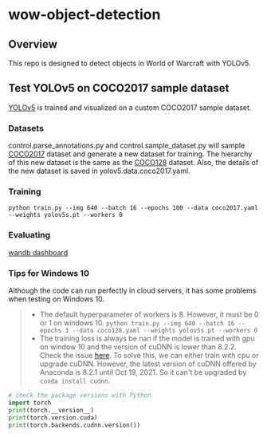 # wow-object-detection

## Overview
This repo is designed to detect objects in World of Warcraft with YOLOv5. 

## Test YOLOv5 on COCO2017 sample dataset
[YOLOv5](https://github.com/ultralytics/yolov5) is trained and visualized on a custom COCO2017 sample dataset. 

### Datasets
control.parse_annotations.py and control.sample_dataset.py will sample [COCO2017](https://cocodataset.org/#download) dataset and generate a new dataset for training.
The hierarchy of this new dataset is the same as the [COCO128](https://www.kaggle.com/ultralytics/coco128) dataset. Also, the details of the new dataset is saved in yolov5.data.coco2017.yaml.

### Training
`python train.py --img 640 --batch 16 --epochs 100 --data coco2017.yaml --weights yolov5s.pt --workers 0`

### Evaluating
[wandb dashboard](https://wandb.ai/luzhangao/YOLOv5?workspace=user-luzhangao)

### Tips for Windows 10
Although the code can run perfectly in cloud servers, it has some problems when testing on Windows 10.
>- The default hyperparameter of workers is 8. However, it must be 0 or 1 on windows 10. 
`python train.py --img 640 --batch 16 --epochs 3 --data coco128.yaml --weights yolov5s.pt --workers 0`
>- The training loss is always be nan if the model is trained with gpu on window 10 and the version of cuDNN is lower than 8.2.2. 
Check the issue [here](https://issueexplorer.com/issue/ultralytics/yolov5/4839). To solve this, we can either train with cpu or upgrade cuDNN.
However, the latest version of cuDNN offered by Anaconda is 8.2.1 until Oct 19, 2021. So it can't be upgraded by `conda install cudnn`.
```python
# check the package versions with Python
import torch
print(torch.__version__)
print(torch.version.cuda)
print(torch.backends.cudnn.version())
```